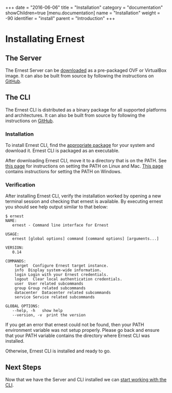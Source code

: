 +++
date = "2016-06-06"
title = "Installation"
category = "documentation"
showChildren=true
[menu.documentation]
  name = "Installation"
  weight = -90
  identifier = "install"
  parent = "Introduction"
+++

# Installating Ernest

## The Server

The Ernest Server can be [downloaded](/download/) as a pre-packaged OVF or VirtualBox image. It can also be built from source by following the instructions on [GitHub](https://github.com/r3labs/ernest).

## The CLI

The Ernest CLI is distributed as a binary package for all supported platforms and architectures. It can also be built from source by following the instructions on [GitHub](https://github.com/r3labs/ernest-cli).

### Installation

To install Ernest CLI, find the [appropriate package](http://artefact.r3labs.io/ernest/) for your system and download it. Ernest CLI is packaged as an executable.

After downloading Ernest CLI, move it to a directory that is on the PATH. See [this page](http://stackoverflow.com/questions/14637979/how-to-permanently-set-path-on-linux) for instructions on setting the PATH on Linux and Mac. [This page](http://stackoverflow.com/questions/1618280/where-can-i-set-path-to-make-exe-on-windows) contains instructions for setting the PATH on Windows.

### Verification

After installing Ernest CLI, verify the installation worked by opening a new terminal session and checking that ernest is available. By executing ernest you should see help output similar to that below:

```
$ ernest
NAME:
   ernest - Command line interface for Ernest

USAGE:
   ernest [global options] command [command options] [arguments...]
   
VERSION:
   0.14
   
COMMANDS:
    target  Configure Ernest target instance.
    info  Display system-wide information.
    login Login with your Ernest credentials.
    logout  Clear local authentication credentials.
    user  User related subcommands
    group Group related subcommands
    datacenter  Datacenter related subcommands
    service Service related subcommands

GLOBAL OPTIONS:
   --help, -h   show help
   --version, -v  print the version

```

If you get an error that ernest could not be found, then your PATH environment variable was not setup properly. Please go back and ensure that your PATH variable contains the directory where Ernest CLI was installed.

Otherwise, Ernest CLI is installed and ready to go.

## Next Steps

Now that we have the Server and CLI installed we can [start working with the CLI](/documentation/cli-guide/).